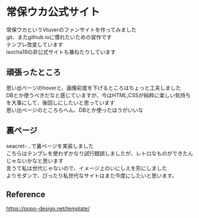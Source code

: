 # 常保ウカ公式サイト
常保ウカというVtuverのファンサイトを作ってみました  
git、またgithub.ioに慣れたいための習作です  
テンプレ改変しています  
isocha19の非公式サイトも兼ねたりしています
## 頑張ったところ
思い出ページのhoverと、画像彩度を下げるところはちょっと工夫しました  
DBとか使うべきだなと感じていますが、今はHTML,CSSが純粋に楽しい気持ちを大事にして、後回しにしたいと思っています  
思い出ページのところらへん、DBとか使ったほうがいいな

## 裏ページ
seacret-...で裏ページを実装しました  
こちらはテンプレを使わずかなり試行錯誤しましたが、レトロなものができたんじゃないかなと思います  
言うて私は世代じゃないので、イメージ上のいにしえを形にしました  
よりモダンで、ぴったり私世代なサイトはまた今度にしたいと思います。
## Reference
<https://popo-design.net/template/>